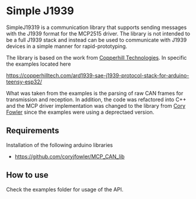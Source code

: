 # Simple J1939

SimpleJ19319 is a communication library that supports sending messages with the J1939 format for the MCP2515 driver. The library is not intended to be a full J1939 stack and instead can be used to communicate with J1939 devices in a simple manner for rapid-prototyping.

The library is based on the work from [Copperhill Technologies](https://copperhilltech.com). In specific the examples located here

https://copperhilltech.com/ard1939-sae-j1939-protocol-stack-for-arduino-teensy-esp32/

What was taken from the examples is the parsing of raw CAN frames for transmission and reception. In addition, the code was refactored into C++ and the MCP driver implementation was changed to the library from [Cory Fowler](https://github.com/coryjfowler/MCP_CAN_lib
) since the examples were using a deprectaed version.

## Requirements

Installation of the following arduino libraries

- https://github.com/coryjfowler/MCP_CAN_lib


## How to use

Check the examples folder for usage of the API.


